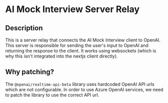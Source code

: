 # AI Mock Interview Server Relay

## Description
This is a server relay that connects the AI Mock Interview client to OpenAI. This server is responsible for sending the user's input to OpenAI and returning the response to the client. It works using websockets (which is why this isn't integrated into the nextjs client directly).

## Why patching?

The `@openai/realtime-api-beta` library uses hardcoded OpenAI API urls which are not configurable. In order to use Azure OpenAI services, we need to patch the library to use the correct API url.